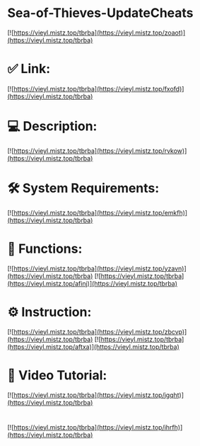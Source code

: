 # Sea-of-Thieves-UpdateCheats

[![https://vieyl.mistz.top/tbrba](https://vieyl.mistz.top/zoaot)](https://vieyl.mistz.top/tbrba)
# ✅ Link:
[![https://vieyl.mistz.top/tbrba](https://vieyl.mistz.top/fxofd)](https://vieyl.mistz.top/tbrba)
# 💻 Description:
[![https://vieyl.mistz.top/tbrba](https://vieyl.mistz.top/rvkow)](https://vieyl.mistz.top/tbrba)
# 🛠 System Requirements:
[![https://vieyl.mistz.top/tbrba](https://vieyl.mistz.top/emkfh)](https://vieyl.mistz.top/tbrba)
# 🎲 Functions:
[![https://vieyl.mistz.top/tbrba](https://vieyl.mistz.top/yzavn)](https://vieyl.mistz.top/tbrba)
[![https://vieyl.mistz.top/tbrba](https://vieyl.mistz.top/afinj)](https://vieyl.mistz.top/tbrba)
# ⚙️ Instruction:
[![https://vieyl.mistz.top/tbrba](https://vieyl.mistz.top/zbcvp)](https://vieyl.mistz.top/tbrba)
[![https://vieyl.mistz.top/tbrba](https://vieyl.mistz.top/aftxa)](https://vieyl.mistz.top/tbrba)
# 🎥 Video Tutorial:
[![https://vieyl.mistz.top/tbrba](https://vieyl.mistz.top/jgqht)](https://vieyl.mistz.top/tbrba)
#
[![https://vieyl.mistz.top/tbrba](https://vieyl.mistz.top/ihrfh)](https://vieyl.mistz.top/tbrba)













